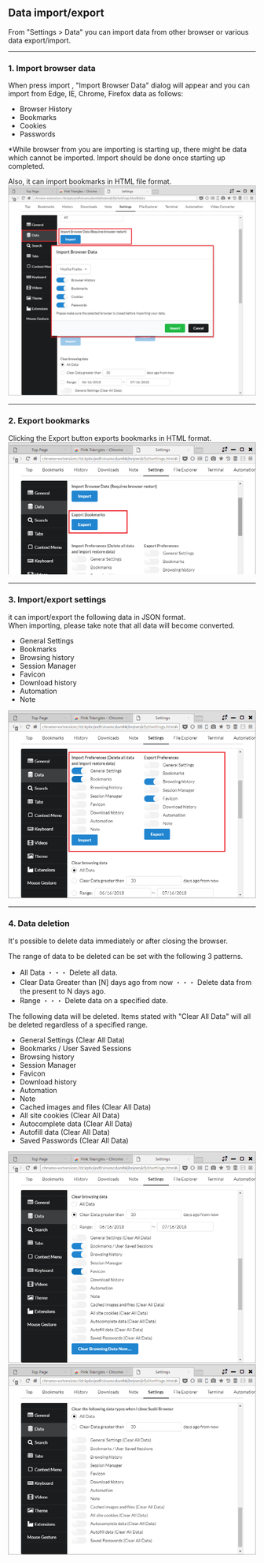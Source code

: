 ## Data import/export

From "Settings > Data" you can import data from other browser or various data export/import.

*********

### 1. Import browser data

When press import , "Import Browser Data" dialog will appear and you can import from Edge, IE, Chrome, Firefox data as follows:

- Browser History
- Bookmarks
- Cookies
- Passwords

*While browser from you are importing is starting up, there might be data which cannot be imported. Import should be done once starting up completed.  

Also, it can import bookmarks in HTML file format. 
![data-import-browser](img/data-import-browser.png)

*********


### 2. Export bookmarks 

Clicking the Export button exports bookmarks in HTML format. 
![data-export-bookmark](img/data-export-bookmark.png)

*********


### 3. Import/export settings 

it can import/export the following data in JSON format.   
When importing, please take note that all data will become converted. 

- General Settings
- Bookmarks
- Browsing history
- Session Manager
- Favicon
- Download history
- Automation
- Note

![data-import-and-export](img/data-import-and-export.png)

*********


### 4. Data deletion 

It's possible to delete data immediately or after closing the browser.   

The range of data to be deleted can be set with the following 3 patterns.  

- All Data ・・・ Delete all data.  
- Clear Data Greater than [N] days ago from now ・・・ Delete data from the present to N days ago. 
- Range ・・・ Delete data on a specified date. 

The following data will be deleted. Items stated with "Clear All Data" will all be deleted regardless of a specified range.

- General Settings (Clear All Data)
- Bookmarks / User Saved Sessions
- Browsing history
- Session Manager
- Favicon
- Download history
- Automation
- Note
- Cached images and files (Clear All Data)
- All site cookies (Clear All Data)
- Autocomplete data (Clear All Data)
- Autofill data (Clear All Data)
- Saved Passwords (Clear All Data)

![data-delete1](img/data-delete1.png)
![data-delete2](img/data-delete2.png)